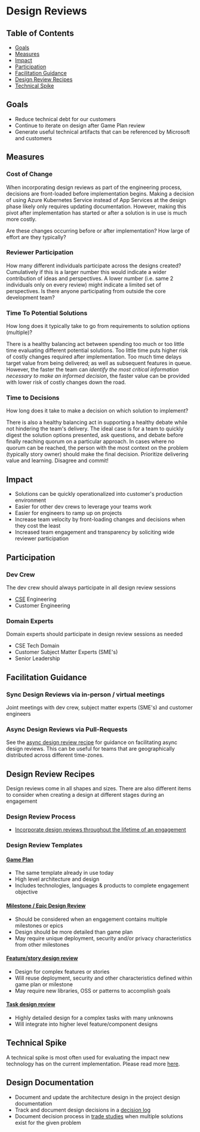 # Design Reviews

## Table of Contents

- [Goals](#goals)
- [Measures](#measures)
- [Impact](#impact)
- [Participation](#participation)
- [Facilitation Guidance](#facilitation-guidance)
- [Design Review Recipes](#design-review-recipes)
- [Technical Spike](#technical-spike)

## Goals

- Reduce technical debt for our customers
- Continue to iterate on design after Game Plan review
- Generate useful technical artifacts that can be referenced by Microsoft and customers

## Measures

### Cost of Change

When incorporating design reviews as part of the engineering process, decisions are front-loaded before implementation begins. Making a decision of using Azure Kubernetes Service instead of App Services at the design phase likely only requires updating documentation. However, making this pivot after implementation has started or after a solution is in use is much more costly.

Are these changes occurring before or after implementation? How large of effort are they typically?

### Reviewer Participation

How many different individuals participate across the designs created? Cumulatively if this is a larger number this would indicate a wider contribution of ideas and perspectives. A lower number (i.e. same 2 individuals only on every review) might indicate a limited set of perspectives. Is there anyone participating from outside the core development team?

### Time To Potential Solutions

How long does it typically take to go from requirements to solution options (multiple)?

There is a healthy balancing act between spending too much or too little time evaluating different potential solutions. Too little time puts higher risk of costly changes required after implementation. Too much time delays target value from being delivered; as well as subsequent features in queue. However, the faster the team can *identify the most critical information necessary to make an informed decision*, the faster value can be provided with lower risk of costly changes down the road.

### Time to Decisions

How long does it take to make a decision on which solution to implement?

There is also a healthy balancing act in supporting a healthy debate while not hindering the team's delivery. The ideal case is for a team to quickly digest the solution options presented, ask questions, and debate before finally reaching quorum on a particular approach. In cases where no quorum can be reached, the person with the most context on the problem (typically story owner) should make the final decision. Prioritize delivering value and learning. Disagree and commit!

## Impact

- Solutions can be quickly operationalized into customer's production environment
- Easier for other dev crews to leverage your teams work
- Easier for engineers to ramp up on projects
- Increase team velocity by front-loading changes and decisions when they cost the least
- Increased team engagement and transparency by soliciting wide reviewer participation

## Participation

### Dev Crew

The dev crew should always participate in all design review sessions

- [CSE](../CSE.md) Engineering
- Customer Engineering

### Domain Experts

Domain experts should participate in design review sessions as needed

- CSE Tech Domain
- Customer Subject Matter Experts (SME's)
- Senior Leadership

## Facilitation Guidance

### Sync Design Reviews via in-person / virtual meetings

Joint meetings with dev crew, subject matter experts (SME's) and customer engineers

### Async Design Reviews via Pull-Requests

See the [async design review recipe](./recipes/async-design-reviews.md) for guidance on facilitating async design reviews. This can be useful for teams that are geographically distributed across different time-zones.

## Design Review Recipes

Design reviews come in all shapes and sizes. There are also different items to consider when creating a design at different stages during an engagement

### Design Review Process

- [Incorporate design reviews throughout the lifetime of an engagement](./recipes/engagement-process.md)

### Design Review Templates

#### [Game Plan](./recipes/high-level-design-recipe.md)

- The same template already in use today
- High level architecture and design
- Includes technologies, languages & products to complete engagement objective

#### [Milestone / Epic Design Review](./recipes/milestone-epic-design-review-recipe.md)

- Should be considered when an engagement contains multiple milestones or epics
- Design should be more detailed than game plan
- May require unique deployment, security and/or privacy characteristics from other milestones

#### [Feature/story design review](./recipes/feature-story-design-review-template.md)

- Design for complex features or stories
- Will reuse deployment, security and other characteristics defined within game plan or milestone
- May require new libraries, OSS or patterns to accomplish goals

#### [Task design review](./recipes/task-design-review-template.md)

- Highly detailed design for a complex tasks with many unknowns
- Will integrate into higher level feature/component designs

## Technical Spike

A technical spike is most often used for evaluating the impact new technology has on the current implementation. Please read more [here](./recipes/technical-spike.md).

## Design Documentation

- Document and update the architecture design in the project design documentation
- Track and document design decisions in a [decision log](./decision-log/readme.md)
- Document decision process in [trade studies](./trade-studies/readme.md) when multiple solutions exist for the given problem
